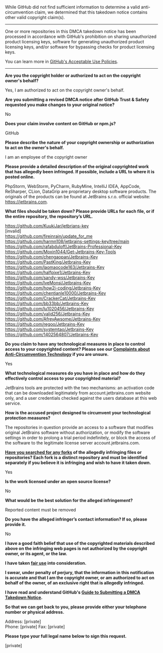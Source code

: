 While GitHub did not find sufficient information to determine a valid anti-circumvention claim, we determined that this takedown notice contains other valid copyright claim(s).

---

One or more repositories in this DMCA takedown notice has been processed in accordance with GitHub's prohibition on sharing unauthorized product licensing keys, software for generating unauthorized product licensing keys, and/or software for bypassing checks for product licensing keys.

You can learn more in [GitHub's Acceptable Use Policies](https://docs.github.com/en/github/site-policy/github-acceptable-use-policies).

---

**Are you the copyright holder or authorized to act on the copyright owner's behalf?**

Yes, I am authorized to act on the copyright owner's behalf.

**Are you submitting a revised DMCA notice after GitHub Trust & Safety requested you make changes to your original notice?**

No

**Does your claim involve content on GitHub or npm.js?**

GitHub

**Please describe the nature of your copyright ownership or authorization to act on the owner's behalf.**

I am an employee of the copyright owner

**Please provide a detailed description of the original copyrighted work that has allegedly been infringed. If possible, include a URL to where it is posted online.**

PhpStorm, WebStorm, PyCharm, RubyMine, IntelliJ IDEA, AppCode, ReSharper, CLion, DataGrip are proprietary desktop software products. The originals of the products can be found at JetBrains s.r.o. official website: https://jetbrains.com.

**What files should be taken down? Please provide URLs for each file, or if the entire repository, the repository’s URL.**

https://github.com/KuukiJar/jetbrians-key  
[invalid]  
https://github.com/fireinrain/update_for_me  
https://github.com/harmn108/jetbrains-settings-key/tree/main  
https://github.com/rafabduloff/JetBrains-Professional-Key  
https://github.com/Moxin1044/Get-Jetbrains-Key-Tools  
https://github.com/chengaopan/Jetbrains-Key  
https://github.com/PastKing/Jetbrains-Key  
https://github.com/laomaocode163/Jetbrains-Key  
https://github.com/halfpixe1/Jetbrains-Key  
https://github.com/sandy-wss/Jetbrains-Key  
https://github.com/lveMonsi/Jetbrains-Key  
https://github.com/how2j-coding/Jetbrains-Key  
https://github.com/chentianle10000/Jetbrains-Key  
https://github.com/CrackerCat/Jetbrains-Key  
https://github.com/bb33bb/Jetbrains-Key  
https://github.com/lu1020456/Jetbrains-Key  
https://github.com/valid256/Jetbrains-Key  
https://github.com/AfreyAwsome/Jetbrains-Key  
https://github.com/regoo/Jetbrains-Key  
https://github.com/systemtao/Jetbrains-Key  
https://github.com/1402564807/Jetbrains-Key

**Do you claim to have any technological measures in place to control access to your copyrighted content? Please see our <a href="https://docs.github.com/articles/guide-to-submitting-a-dmca-takedown-notice#complaints-about-anti-circumvention-technology">Complaints about Anti-Circumvention Technology</a> if you are unsure.**

Yes

**What technological measures do you have in place and how do they effectively control access to your copyrighted material?**

JetBrains tools are protected with the two mechanisms: an activation code that can be downloaded legitimately from account.jetbrains.com website only, and a user credentials checked against the users database at this web service.

**How is the accused project designed to circumvent your technological protection measures?**

The repositories in question provide an access to a software that modifies original JetBrains software without authorization, or modify the software settings in order to prolong a trial period indefinitely, or block the access of the software to the legitimate license server account.jetbrains.com.

**<a href="https://docs.github.com/articles/dmca-takedown-policy#b-what-about-forks-or-whats-a-fork">Have you searched for any forks</a> of the allegedly infringing files or repositories? Each fork is a distinct repository and must be identified separately if you believe it is infringing and wish to have it taken down.**

Yes

**Is the work licensed under an open source license?**

No

**What would be the best solution for the alleged infringement?**

Reported content must be removed

**Do you have the alleged infringer’s contact information? If so, please provide it.**

No

**I have a good faith belief that use of the copyrighted materials described above on the infringing web pages is not authorized by the copyright owner, or its agent, or the law.**

**I have taken <a href="https://www.lumendatabase.org/topics/22">fair use</a> into consideration.**

**I swear, under penalty of perjury, that the information in this notification is accurate and that I am the copyright owner, or am authorized to act on behalf of the owner, of an exclusive right that is allegedly infringed.**

**I have read and understand GitHub's <a href="https://docs.github.com/articles/guide-to-submitting-a-dmca-takedown-notice/">Guide to Submitting a DMCA Takedown Notice</a>.**

**So that we can get back to you, please provide either your telephone number or physical address.**

Address: [private]  
Phone: [private] Fax: [private]

**Please type your full legal name below to sign this request.**

[private]
